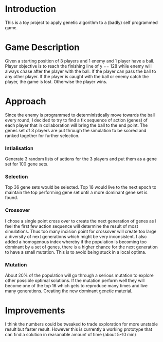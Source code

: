 # Introduction
This is a toy project to apply genetic algorithm to a (badly) self programmed game.

# Game Description

Given a starting position of 3 players and 1 enemy and 1 player have a ball. Player objective is to reach the finishing line of y == 128 while enemy will always chase after the player with the ball. If the player can pass the ball to any other player. If the player is caught with the ball or enemy catch the player, the game is lost. Otherwise the player wins.

# Approach
Since the enemy is programmed to deterministically move towards the ball every round, I decided to try to find a fix sequence of action (genes) of each player that in collaboration will bring the ball to the end point. The genes set of 3 players are put through the simulation to be scored and ranked together for further selection.

### Intialisation
Generate 3 random lists of actions for the 3 players and put them as a gene set for 100 gene sets.

### Selection
Top 36 gene sets would be selected. Top 16 would live to the next epoch to maintain the top performing gene set until a more dominant gene set is found.

### Crossover
I chose a single point cross over to create the next generation of genes as I feel the first few action sequence will determine the result of most simulations. Thus too many incision point for crossover will create too large a diversity of next generations which might be very inconsistent. I also added a homogenous index whereby if the population is becoming too dominant by a set of genes, there is a higher chance for the next generation to have a small mutation. This is to avoid being stuck in a local optima.

### Mutation
About 20% of the population will go through a serious mutation to explore other possible optimal solutions. If the mutation perform well they will become one of the top 16 which gets to reproduce many times and live many generations. Creating the new dominant genetic material.

# Improvements
I think the numbers could be tweaked to trade exploration for more unstable result but faster result. However this is currently a working prototype that can find a solution in reasonable amount of time (about 5-10 min)
